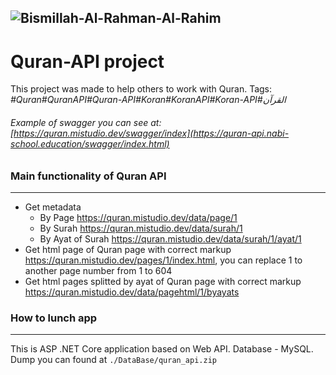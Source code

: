 ![Bismillah-Al-Rahman-Al-Rahim](https://imanakhov.github.io/images/Bismillah.png "Bismillah-Al-Rahman-Al-Rahim")
--------
# Quran-API project
This project was made to help others to work with Quran. Tags: _#Quran#QuranAPI#Quran-API#Koran#KoranAPI#Koran-API#القرآن‎_
###### Example of swagger you can see at: [https://quran.mistudio.dev/swagger/index](https://quran-api.nabi-school.education/swagger/index.html)

### Main functionality of Quran API
--------
- Get metadata
    - By Page https://quran.mistudio.dev/data/page/1
    - By Surah https://quran.mistudio.dev/data/surah/1
    - By Ayat of Surah https://quran.mistudio.dev/data/surah/1/ayat/1
- Get html page of Quran page with correct markup https://quran.mistudio.dev/pages/1/index.html, you can replace 1 to another page number from 1 to 604
- Get html pages splitted by ayat of Quran page with correct markup https://quran.mistudio.dev/data/pagehtml/1/byayats

### How to lunch app
--------
This is ASP .NET Core application based on Web API. Database - MySQL. Dump you can found at `./DataBase/quran_api.zip`
